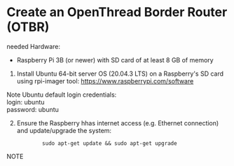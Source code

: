 # Create an OpenThread Border Router (OTBR)

needed Hardware:
- Raspberry Pi 3B (or newer) with SD card of at least 8 GB of memory


1. Install Ubuntu 64-bit server OS (20.04.3 LTS) on a Raspberry's SD card using rpi-imager tool:
   https://www.raspberrypi.com/software
 
Note 
Ubuntu default login credentials:  
login: ubuntu   
password: ubuntu


2. Ensure the Raspberry hhas internet access (e.g. Ethernet connection) and update/upgrade the system:

               sudo apt-get update && sudo apt-get upgrade

NOTE